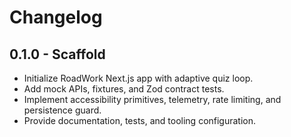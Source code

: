 # Changelog

## 0.1.0 - Scaffold
- Initialize RoadWork Next.js app with adaptive quiz loop.
- Add mock APIs, fixtures, and Zod contract tests.
- Implement accessibility primitives, telemetry, rate limiting, and persistence guard.
- Provide documentation, tests, and tooling configuration.
